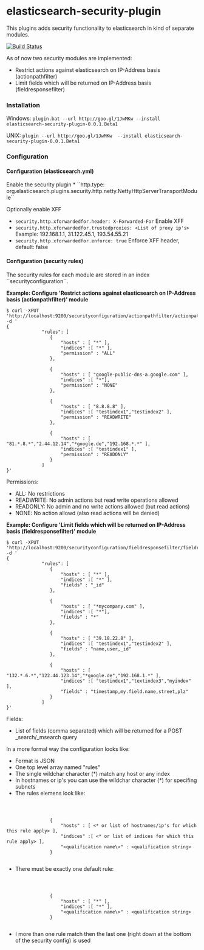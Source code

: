 elasticsearch-security-plugin
=============================
This plugins adds security functionality to elasticsearch in kind of separate modules.

[![Build Status](https://travis-ci.org/salyh/elasticsearch-security-plugin.png?branch=master)](https://travis-ci.org/salyh/elasticsearch-security-plugin)

As of now two security modules are implemented:
* Restrict actions against elasticsearch on IP-Address basis (actionpathfilter)
* Limit fields which will be returned on IP-Address basis (fieldresponsefilter)


<h3>Installation</h3>

Windows:
``plugin.bat --url http://goo.gl/1JwMKw --install elasticsearch-security-plugin-0.0.1.Beta1``

UNIX:
``plugin --url http://goo.gl/1JwMKw  --install elasticsearch-security-plugin-0.0.1.Beta1``



<h3>Configuration</h3>

<h4>Configuration (elasticsearch.yml)</h4>
Enable the security plugin
* ``http.type: org.elasticsearch.plugins.security.http.netty.NettyHttpServerTransportModule``

Optionally enable XFF 
* ``security.http.xforwardedfor.header: X-Forwarded-For`` Enable XFF
* ``security.http.xforwardedfor.trustedproxies: <List of proxy ip's>`` Example: 192.168.1.1, 31.122.45.1, 193.54.55.21
* ``security.http.xforwardedfor.enforce: true`` Enforce XFF header, default: false

<h4>Configuration (security rules)</h4>
The security rules for each module are stored in an index ``securityconfiguration``.

<b>Example: Configure 'Restrict actions against elasticsearch on IP-Address basis (actionpathfilter)' module</b>
<pre><code>$ curl -XPUT 'http://localhost:9200/securityconfiguration/actionpathfilter/actionpathfilter' -d '
{
			 "rules": [
			 	{
				 	"hosts" : [ "*" ],
				 	"indices" :[ "*" ],
				 	"permission" : "ALL"
			 	},
			 	
			 	{
				 	"hosts" : [ "google-public-dns-a.google.com" ],
				 	"indices" :[ "*"],
				 	"permission" : "NONE"
			 	},
			 	
			 	{
				 	"hosts" : [ "8.8.8.8" ],
				 	"indices" :[ "testindex1","testindex2" ],
				 	"permission" : "READWRITE"
			 	},
			 	
			 	{
				 	"hosts" : [ "81.*.8.*","2.44.12.14","*google.de","192.168.*.*" ],
				 	"indices" :[ "testindex1" ],
				 	"permission" : "READONLY"
			 	}
			 ]		 		 
}'</code></pre>

Permissions:
* ALL: No restrictions
* READWRITE: No admin actions but read write operations allowed
* READONLY: No admin and no write actions allowed (but read actions)
* NONE: No action allowd (also read actions will be denied)



<b>Example: Configure 'Limit fields which will be returned on IP-Address basis (fieldresponsefilter)' module</b>
<pre><code>$ curl -XPUT 'http://localhost:9200/securityconfiguration/fieldresponsefilter/fieldresponsefilter' -d '
{
			 "rules": [
			 	{
				 	"hosts" : [ "*" ],
				 	"indices" :[ "*" ],
				 	"fields" : "_id"
			 	},
			 	
			 	{
				 	"hosts" : [ "*mycompany.com" ],
				 	"indices" :[ "*"],
				 	"fields" : "*"
			 	},
			 	
			 	{
				 	"hosts" : [ "39.18.22.8" ],
				 	"indices" :[ "testindex1","testindex2" ],
				 	"fields" : "name,user,_id"
			 	},
			 	
			 	{
				 	"hosts" : [ "132.*.6.*","122.44.123.14","*google.de","192.168.1.*" ],
				 	"indices" :[ "testindex1","textindex3","myindex" ],
				 	"fields" : "timestamp,my.field.name,street,plz"
			 	}
			 ]		 		 
}'</code></pre>

Fields:
* List of fields (comma separated) which will be returned for a POST \_search/\_msearch query


In a more formal way the configuration looks like:

* Format is JSON
* One top level array named "rules"
* The single wildchar character (\*) match any host or any index
* In hostnames or ip's you can use the wildchar character (\*) for specifing subnets
* The rules elemens look like:

<pre><code>


			 	{
				 	"hosts" : [ &lt;* or list of hostnames/ip's for which this rule apply&gt; ],
				 	"indices" :[ &lt;* or list of indices for which this rule apply&gt; ],
				 	"&lt;qualification name\>" : &lt;qualification string&gt;
			 	}
			 	
</code></pre>
 
* There must be exactly one default rule:

<pre><code>


			 	{
				 	"hosts" : [ "*" ],
				 	"indices" :[ "*" ],
				 	"&lt;qualification name\>" : &lt;qualification string&gt;
			 	}
			 	
</code></pre>

* I more than one rule match then the last one (right down at the bottom of the security config) is used


